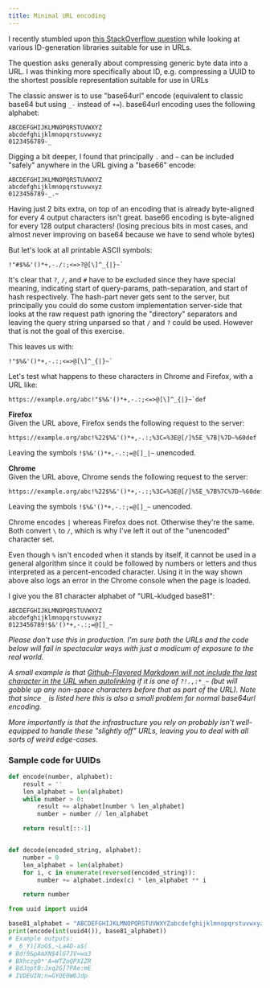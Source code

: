 ```yaml
---
title: Minimal URL encoding
---
```

I recently stumbled upon [this StackOverflow question](https://stackoverflow.com/q/10111585/118608)
while looking at various ID-generation libraries suitable for use in URLs.

The question asks generally about compressing generic byte data into a URL.
I was thinking more specifically about ID, e.g. compressing a UUID to the
shortest possible representation suitable for use in URLs

The classic answer is to use "base64url" encode (equivalent to classic base64 but using `_-` instead of `+=`).
base64url encoding uses the following alphabet:

    ABCDEFGHIJKLMNOPQRSTUVWXYZ
    abcdefghijklmnopqrstuvwxyz
    0123456789-_

Digging a bit deeper, I found that principally `.` and `~` can be included "safely" anywhere in the URL
giving a "base66" encode:

    ABCDEFGHIJKLMNOPQRSTUVWXYZ
    abcdefghijklmnopqrstuvwxyz
    0123456789-_.~

Having just 2 bits extra, on top of an encoding that is already byte-aligned for every 4 output characters isn't great.
base66 encoding is byte-aligned for every 128 output characters! (losing precious bits in most cases, and almost never
improving on base64 because we have to send whole bytes)


But let's look at all printable ASCII symbols:

    !"#$%&'()*+,-./:;<=>?@[\]^_{|}~`

It's clear that `?`, `/`, and `#` have to be excluded since they have special meaning,
indicating start of query-params, path-separation, and start of hash respectively.
The hash-part never gets sent to the server, but principally you could do
some custom implementation server-side that looks at the raw request path
ignoring the "directory" separators and leaving the query string unparsed
so that `/` and `?` could be used. However that is not the goal of this exercise.

This leaves us with:

    !"$%&'()*+,-.:;<=>@[\]^_{|}~`

Let's test what happens to these characters in Chrome and Firefox, with
a URL like:

    https://example.org/abc!"$%&'()*+,-.:;<=>@[\]^_{|}~`def


**Firefox**  
Given the URL above, Firefox sends the following request to the server:

    https://example.org/abc!%22$%&'()*+,-.:;%3C=%3E@[/]%5E_%7B|%7D~%60def

Leaving the symbols `!$%&'()*+,-.:;=@[]_|~` unencoded.


**Chrome**  
Given the URL above, Chrome sends the following request to the server:

    https://example.org/abc!%22$%&'()*+,-.:;%3C=%3E@[/]%5E_%7B%7C%7D~%60def

Leaving the symbols `!$%&'()*+,-.:;=@[]_~` unencoded.


Chrome encodes `|` whereas Firefox does not. 
Otherwise they're the same. Both convert `\` to `/`, which is why I've left it out
of the "unencoded" character set.

Even though `%` isn't encoded when it stands by itself, it cannot be used in a
general algorithm since it could be followed by numbers or letters and thus
interpreted as a percent-encoded character. Using it in the way shown above
also logs an error in the Chrome console when the page is loaded.

I give you the 81 character alphabet of "URL-kludged base81":

    ABCDEFGHIJKLMNOPQRSTUVWXYZ
    abcdefghijklmnopqrstuvwxyz
    0123456789!$&'()*+,-.:;=@[]_~

_Please don't use this in production. I'm sure both the URLs and the code below
will fail in spectacular ways with just a modicum of exposure to the real world._

_A small example is that [Github-Flavored Markdown will not include the last character
in the URL when autolinking] if it is one of `?!.,:*_~` (but will gobble up
any non-space characters before that as part of the URL).
Note that since `_` is listed here this is also a small problem for normal base64url encoding._

_More importantly is that the infrastructure you rely on probably isn't
well-equipped to handle these "slightly off" URLs, leaving you to deal with all
sorts of weird edge-cases._

[Github-Flavored Markdown will not include the last character in the URL when autolinking]: https://github.github.com/gfm/#extended-autolink-path-validation

### Sample code for UUIDs

```python
def encode(number, alphabet):
    result = ''
    len_alphabet = len(alphabet)
    while number > 0:
        result += alphabet[number % len_alphabet]
        number = number // len_alphabet

    return result[::-1]


def decode(encoded_string, alphabet):
    number = 0
    len_alphabet = len(alphabet)
    for i, c in enumerate(reversed(encoded_string)):
        number += alphabet.index(c) * len_alphabet ** i

    return number

from uuid import uuid4

base81_alphabet = "ABCDEFGHIJKLMNOPQRSTUVWXYZabcdefghijklmnopqrstuvwxyz0123456789!$&'()*+,-.:;=@[]_~"
print(encode(int(uuid4()), base81_alphabet))
# Example outputs: 
# _6_Y)[XoG$,~La4D-a$(
# Bd!9&pAmXN$4lG7JV=wa3
# BXhczgO*'A=WTZoQPXIZR
# BdJoptB:Jxq2G]7PAe:mE
# IVDEUIN;n=GYQE0W6Jdp
```
